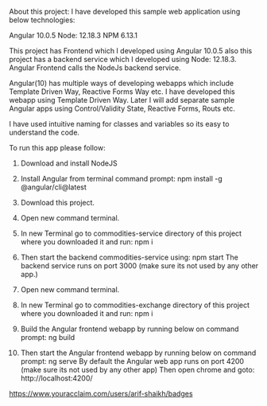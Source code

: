 About this project:
I have developed this sample web application using below technologies:

Angular 10.0.5
Node: 12.18.3
NPM 6.13.1

This project has Frontend which I developed using Angular 10.0.5 also this project has a backend service which I developed using Node: 12.18.3. Angular Frontend calls the NodeJs backend service.


Angular(10) has multiple ways of developing webapps which include Template Driven Way,  Reactive Forms Way etc.
I have developed this webapp using Template Driven Way. 
Later I will add separate sample Angular apps using Control/Validity State, Reactive Forms, Routs etc. 

I have used intuitive naming for classes and variables so its easy to understand the code.

To run this app please follow:

1. Download and install NodeJS
2. Install Angular from terminal command prompt:
   npm install -g @angular/cli@latest
   
3. Download this project.

4. Open new command terminal. 

5. In new Terminal go to commodities-service directory of this project where you downloaded it and run:
   npm i

6. Then start the backend commodities-service using:
   npm start
   The backend service runs on port 3000 (make sure its not used by any other app.) 

7. Open new command terminal.

8. In new Terminal  go to commodities-exchange directory of this project where you downloaded it and run:
   npm i
   
9. Build the Angular frontend webapp by running below on command prompt:
   ng build   
   
   
10. Then start the Angular frontend webapp by running below on command prompt:
   ng serve
   By default the Angular web app runs on port 4200 (make sure its not used by any other app)
   Then open chrome and goto: http://localhost:4200/
   

https://www.youracclaim.com/users/arif-shaikh/badges
